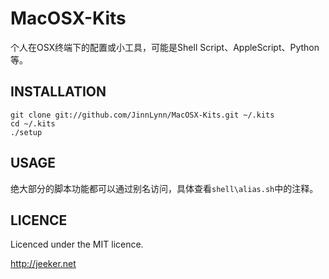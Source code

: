 # MacOSX-Kits

个人在OSX终端下的配置或小工具，可能是Shell Script、AppleScript、Python等。

## INSTALLATION

```
git clone git://github.com/JinnLynn/MacOSX-Kits.git ~/.kits
cd ~/.kits
./setup
```

## USAGE

绝大部分的脚本功能都可以通过别名访问，具体查看`shell\alias.sh`中的注释。

## LICENCE

Licenced under the MIT licence.

http://jeeker.net